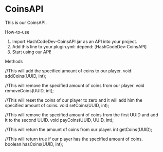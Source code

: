 # CoinsAPI
This is our CoinsAPI.

How-to-use
1. Import HashCodeDev-CoinsAPI.jar as an API into your project.
2. Add this line to your plugin.yml: depend: [HashCodeDev-CoinsAPI]
2. Start using our API!

Methods

//This will add the specified amount of coins to our player.
void addCoins(UUID, int);

//This will remove the specified amount of coins from our player.
void removeCoins(UUID, int);

//This will reset the coins of our player to zero and it will add him the specified amount of coins.
void setCoins(UUID, int);

//This will remove the specified amount of coins from the first UUID and add it to the second UUID.
void payCoins(UUID, UUID, int);

//This will return the amount of coins from our player.
int getCoins(UUID);

//This will return true if our player has the specified amount of coins.
boolean hasCoins(UUID, int);
